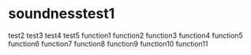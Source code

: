 # soundnesstest1
 test2 
 test3 
 test4 
 test5 
 function1 
 function2 
 function3 
 function4 
 function5 
 function6 
 function7 
 function8 
 function9 
 function10 
 function11 

